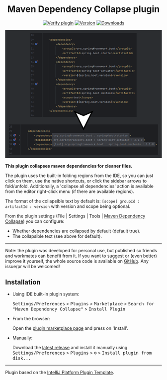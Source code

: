 <div style="text-align: center;">
<h1>Maven Dependency Collapse plugin</h1>

[![Verify plugin](https://github.com/TrianguloY/mavenDependencyCollapse/actions/workflows/verify.yml/badge.svg)](https://github.com/TrianguloY/mavenDependencyCollapse/actions/workflows/verify.yml)
[![Version](https://img.shields.io/jetbrains/plugin/v/22423.svg)](https://plugins.jetbrains.com/plugin/22423)
[![Downloads](https://img.shields.io/jetbrains/plugin/d/22423.svg)](https://plugins.jetbrains.com/plugin/22423)

![pre-post](pre-post.png)

</div>

<!-- Plugin description -->
**This plugin collapses maven dependencies for cleaner files.**

The plugin uses the built-in folding regions from the IDE, so you can just click on them, use the native shortcuts, or click the sidebar arrows to fold/unfold. Additionally, a 'collapse all dependencies' action is available from the editor right-click menu (if there are available regions).

The format of the collapsible text by default is: ` [scope] groupId : artifactId : version ` with version and scope being optional.

From the plugin settings (File | Settings | Tools | [Maven Dependency Collapse](jetbrains://Idea/settings?name=Tools--Maven+Dependency+Collapse)) you can configure:
- Whether dependencies are collapsed by default (default true).
- The collapsible text (see above for default).

---

Note: the plugin was developed for personal use, but published so friends and workmates can benefit from it. If you want to suggest or (even better) improve it yourself, the whole source code is available on [GitHub](https://github.com/TrianguloY/mavenDependencyCollapse). Any issue/pr will be welcomed!
<!-- Plugin description end -->

## Installation

- Using IDE built-in plugin system:
  
  <kbd>Settings/Preferences</kbd> > <kbd>Plugins</kbd> > <kbd>Marketplace</kbd> > <kbd>Search for "Maven Dependency Collapse"</kbd> >
  <kbd>Install Plugin</kbd>


- From the browser:

  Open the [plugin marketplace page](https://plugins.jetbrains.com/plugin/22423-maven-dependency-collapse) and press on 'Install'.

  
- Manually:

  Download the [latest release](https://github.com/TrianguloY/mavenDependencyCollapse/releases/latest) and install it manually using
  <kbd>Settings/Preferences</kbd> > <kbd>Plugins</kbd> > <kbd>⚙️</kbd> > <kbd>Install plugin from disk...</kbd>

---
Plugin based on the [IntelliJ Platform Plugin Template](https://github.com/JetBrains/intellij-platform-plugin-template).
